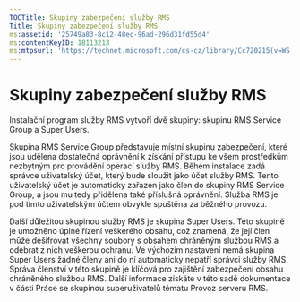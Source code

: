 ```yaml
---
TOCTitle: Skupiny zabezpečení služby RMS
Title: Skupiny zabezpečení služby RMS
ms:assetid: '25749a83-8c12-48ec-96ad-296d31fd55d4'
ms:contentKeyID: 18113213
ms:mtpsurl: 'https://technet.microsoft.com/cs-cz/library/Cc720215(v=WS.10)'
---
```


Skupiny zabezpečení služby RMS
==============================

Instalační program služby RMS vytvoří dvě skupiny: skupinu RMS Service Group a Super Users.

Skupina RMS Service Group představuje místní skupinu zabezpečení, které jsou udělena dostatečná oprávnění k získání přístupu ke všem prostředkům nezbytným pro provádění operací služby RMS. Během instalace zadá správce uživatelský účet, který bude sloužit jako účet služby RMS. Tento uživatelský účet je automaticky zařazen jako člen do skupiny RMS Service Group, a jsou mu tedy přidělena také příslušná oprávnění. Služba RMS je pod tímto uživatelským účtem obvykle spuštěna za běžného provozu.

Další důležitou skupinou služby RMS je skupina Super Users. Této skupině je umožněno úplné řízení veškerého obsahu, což znamená, že její člen může dešifrovat všechny soubory s obsahem chráněným službou RMS a odebrat z nich veškerou ochranu. Ve výchozím nastavení nemá skupina Super Users žádné členy ani do ní automaticky nepatří správci služby RMS. Správa členství v této skupině je klíčová pro zajištění zabezpečení obsahu chráněného službou RMS. Další informace získáte v této sadě dokumentace v části Práce se skupinou superuživatelů tématu Provoz serveru RMS.
